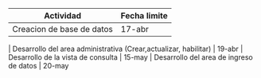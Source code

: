 Actividad | Fecha limite
--- | ---
Creacion de base de datos | 17-abr
 | 
Desarrollo del area administrativa (Crear,actualizar, habilitar)  | 19-abr
 | 
Desarrollo de la vista de consulta   | 15-may
 | 
Desarrollo del area de ingreso de datos  | 20-may
